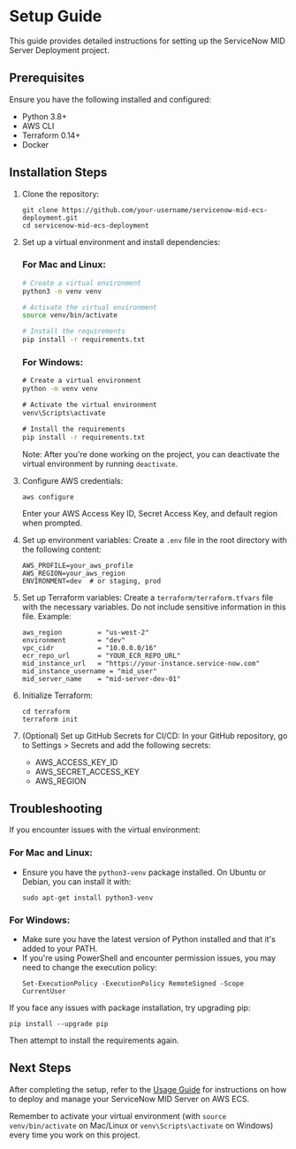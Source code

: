 # Setup Guide

This guide provides detailed instructions for setting up the ServiceNow MID Server Deployment project.

## Prerequisites

Ensure you have the following installed and configured:

- Python 3.8+
- AWS CLI
- Terraform 0.14+
- Docker

## Installation Steps

1. Clone the repository:
   ```
   git clone https://github.com/your-username/servicenow-mid-ecs-deployment.git
   cd servicenow-mid-ecs-deployment
   ```

2. Set up a virtual environment and install dependencies:

   ### For Mac and Linux:
   ```bash
   # Create a virtual environment
   python3 -m venv venv

   # Activate the virtual environment
   source venv/bin/activate

   # Install the requirements
   pip install -r requirements.txt
   ```

   ### For Windows:
   ```cmd
   # Create a virtual environment
   python -m venv venv

   # Activate the virtual environment
   venv\Scripts\activate

   # Install the requirements
   pip install -r requirements.txt
   ```

   Note: After you're done working on the project, you can deactivate the virtual environment by running `deactivate`.

3. Configure AWS credentials:
   ```
   aws configure
   ```
   Enter your AWS Access Key ID, Secret Access Key, and default region when prompted.

4. Set up environment variables:
   Create a `.env` file in the root directory with the following content:
   ```
   AWS_PROFILE=your_aws_profile
   AWS_REGION=your_aws_region
   ENVIRONMENT=dev  # or staging, prod
   ```

5. Set up Terraform variables:
   Create a `terraform/terraform.tfvars` file with the necessary variables. Do not include sensitive information in this file. Example:
   ```
   aws_region         = "us-west-2"
   environment        = "dev"
   vpc_cidr           = "10.0.0.0/16"
   ecr_repo_url       = "YOUR_ECR_REPO_URL"
   mid_instance_url   = "https://your-instance.service-now.com"
   mid_instance_username = "mid_user"
   mid_server_name    = "mid-server-dev-01"
   ```

6. Initialize Terraform:
   ```
   cd terraform
   terraform init
   ```

7. (Optional) Set up GitHub Secrets for CI/CD:
   In your GitHub repository, go to Settings > Secrets and add the following secrets:
   - AWS_ACCESS_KEY_ID
   - AWS_SECRET_ACCESS_KEY
   - AWS_REGION

## Troubleshooting

If you encounter issues with the virtual environment:

### For Mac and Linux:
- Ensure you have the `python3-venv` package installed. On Ubuntu or Debian, you can install it with:
  ```
  sudo apt-get install python3-venv
  ```

### For Windows:
- Make sure you have the latest version of Python installed and that it's added to your PATH.
- If you're using PowerShell and encounter permission issues, you may need to change the execution policy:
  ```
  Set-ExecutionPolicy -ExecutionPolicy RemoteSigned -Scope CurrentUser
  ```

If you face any issues with package installation, try upgrading pip:
```
pip install --upgrade pip
```

Then attempt to install the requirements again.

## Next Steps

After completing the setup, refer to the [Usage Guide](usage.md) for instructions on how to deploy and manage your ServiceNow MID Server on AWS ECS.

Remember to activate your virtual environment (with `source venv/bin/activate` on Mac/Linux or `venv\Scripts\activate` on Windows) every time you work on this project.